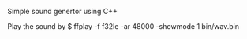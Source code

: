 Simple sound genertor using C++

Play the sound by 
    $ ffplay -f f32le -ar 48000 -showmode 1 bin/wav.bin
